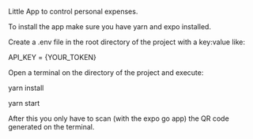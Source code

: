 Little App to control personal expenses.

To install the app make sure you have yarn and expo installed.

Create a .env file in the root directory of the project with a key:value like:

API_KEY = {YOUR_TOKEN}

Open a terminal on the directory of the project and execute:

yarn install

yarn start

After this you only have to scan (with the expo go app) the QR code generated on the terminal.
